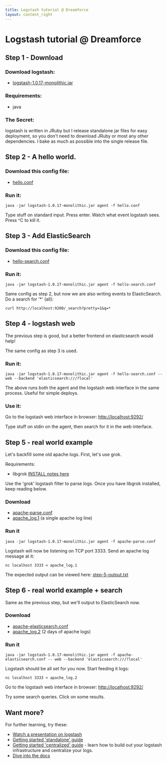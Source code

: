 ```yaml
---
title: Logstash tutorial @ Dreamforce
layout: content_right
---
```

# Logstash tutorial @ Dreamforce

## Step 1 - Download

### Download logstash:

* [logstash-1.0.17-monolithic.jar](http://semicomplete.com/files/logstash/logstash-1.0.17-monolithic.jar)

### Requirements:

* java

### The Secret:

logstash is written in JRuby but I release standalone jar files for easy
deployment, so you don't need to download JRuby or most any other dependencies.
I bake as much as possible into the single release file.

## Step 2 - A hello world.

### Download this config file:

* [hello.conf](hello.conf)

### Run it:

    java -jar logstash-1.0.17-monolithic.jar agent -f hello.conf

Type stuff on standard input. Press enter. Watch what event logstash sees.
Press ^C to kill it.

## Step 3 - Add ElasticSearch

### Download this config file:

* [hello-search.conf](hello-search.conf)

### Run it:

    java -jar logstash-1.0.17-monolithic.jar agent -f hello-search.conf

Same config as step 2, but now we are also writing events to ElasticSearch. Do
a search for '*' (all):

    curl http://localhost:9200/_search?pretty=1&q=*

## Step 4 - logstash web

The previous step is good, but a better frontend on elasticsearch would help!

The same config as step 3 is used.

### Run it:

    java -jar logstash-1.0.17-monolithic.jar agent -f hello-search.conf -- web --backend 'elasticsearch:///?local'

The above runs both the agent and the logstash web interface in the same
process. Useful for simple deploys.

### Use it:

Go to the logstash web interface in browser: <http://localhost:9292/>

Type stuff on stdin on the agent, then search for it in the web interface.

## Step 5 - real world example

Let's backfill some old apache logs.  First, let's use grok.

Requirements:

* libgrok [INSTALL notes here](https://github.com/jordansissel/grok/blob/master/INSTALL)

Use the 'grok' logstash filter to parse logs. Once you have libgrok installed,
keep reading below.

### Download

* [apache-parse.conf](apache-parse.conf)
* [apache_log.1](apache_log.1) (a single apache log line)

### Run it

    java -jar logstash-1.0.17-monolithic.jar agent -f apache-parse.conf

Logstash will now be listening on TCP port 3333. Send an apache log message at it:

    nc localhost 3333 < apache_log.1

The expected output can be viewed here: [step-5-output.txt](step-5-output.txt)

## Step 6 - real world example + search

Same as the previous step, but we'll output to ElasticSearch now.

### Download

* [apache-elasticsearch.conf](apache-elasticsearch.conf)
* [apache_log.2](apache_log.2) (2 days of apache logs)

### Run it

    java -jar logstash-1.0.17-monolithic.jar agent -f apache-elasticsearch.conf -- web --backend 'elasticsearch:///?local'

Logstash should be all set for you now. Start feeding it logs:

    nc localhost 3333 < apache_log.2 

Go to the logstash web interface in browser: <http://localhost:9292/>

Try some search queries. Click on some results.

## Want more?

For further learning, try these:

* [Watch a presentation on logstash](http://blip.tv/carolinacon/logstash-open-source-log-and-event-management-jordan-sissel-5123601)
* [Getting started 'standalone' guide](http://logstash.net/docs/1.0.17/getting-started-simple)
* [Getting started 'centralized' guide](http://logstash.net/docs/1.0.17/getting-started-centralized) - 
  learn how to build out your logstash infrastructure and centralize your logs.
* [Dive into the docs](http://logstash.net/docs/1.0.17/)
